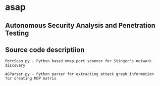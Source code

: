 # asap
## Autonomous Security Analysis and Penetration Testing

## Source code descriptiion
```
PortScan.py - Python based nmap port scanner for Stinger's network discovery
   
AGParser.py - Python parser for extracting attack graph information for creating MDP matrix
```           
